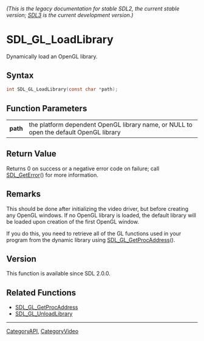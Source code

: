 ###### (This is the legacy documentation for stable SDL2, the current stable version; [SDL3](https://wiki.libsdl.org/SDL3/) is the current development version.)
# SDL_GL_LoadLibrary

Dynamically load an OpenGL library.

## Syntax

```c
int SDL_GL_LoadLibrary(const char *path);

```

## Function Parameters

|              |                                                                                        |
| ------------ | -------------------------------------------------------------------------------------- |
| **path**     | the platform dependent OpenGL library name, or NULL to open the default OpenGL library |

## Return Value

Returns 0 on success or a negative error code on failure; call
[SDL_GetError](SDL_GetError)() for more information.

## Remarks

This should be done after initializing the video driver, but before
creating any OpenGL windows. If no OpenGL library is loaded, the default
library will be loaded upon creation of the first OpenGL window.

If you do this, you need to retrieve all of the GL functions used in your
program from the dynamic library using
[SDL_GL_GetProcAddress](SDL_GL_GetProcAddress)().

## Version

This function is available since SDL 2.0.0.

## Related Functions

* [SDL_GL_GetProcAddress](SDL_GL_GetProcAddress)
* [SDL_GL_UnloadLibrary](SDL_GL_UnloadLibrary)

----
[CategoryAPI](CategoryAPI), [CategoryVideo](CategoryVideo)

